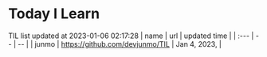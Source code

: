 # Today I Learn 
TIL list updated at 2023-01-06 02:17:28
| name | url | updated time |
| :--- | -- | -- |
| junmo | https://github.com/devjunmo/TIL | Jan 4, 2023,  |
